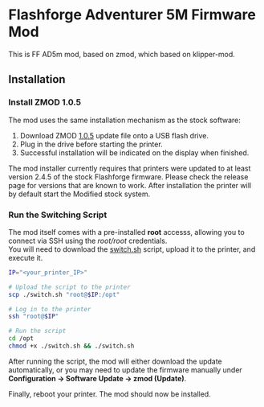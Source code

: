 # Flashforge Adventurer 5M Firmware Mod

This is FF AD5m mod, based on zmod, which based on klipper-mod.

## Installation

### Install ZMOD 1.0.5
The mod uses the same installation mechanism as the stock software:
1) Download ZMOD [1.0.5](https://github.com/ghzserg/zmod/blob/main/%D0%A1%D1%82%D0%B0%D1%80%D1%8B%D0%B5_%D0%B2%D0%B5%D1%80%D1%81%D0%B8%D0%B8/Adventurer5MPro-zmod-1.0.5.tgz) update file onto a USB flash drive.
2) Plug in the drive before starting the printer.
3) Successful installation will be indicated on the display when finished.

The mod installer currently requires that printers were updated to at least version 2.4.5 of the stock Flashforge firmware. Please check the release page for versions that are known to work.
After installation the printer will by default start the Modified stock system.

### Run the Switching Script

The mod itself comes with a pre-installed **root** accesss, allowing you to connect via SSH using the _root/root_ credentials.  
You will need to download the [switch.sh](https://github.com/DrA1ex/ff5m/blob/main/switch.sh) script, upload it to the printer, and execute it.

```bash
IP="<your_printer_IP>"

# Upload the script to the printer
scp ./switch.sh "root@$IP:/opt"

# Log in to the printer
ssh "root@$IP"

# Run the script
cd /opt
chmod +x ./switch.sh && ./switch.sh
```

After running the script, the mod will either download the update automatically, or you may need to update the firmware manually under **Configuration -> Software Update -> zmod (Update)**.  

Finally, reboot your printer. The mod should now be installed.  
